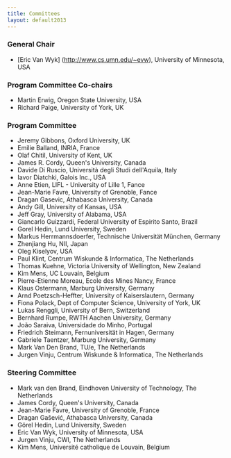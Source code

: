 ```yaml
---
title: Committees
layout: default2013
---
```


### General Chair

* [Eric Van Wyk] (http://www.cs.umn.edu/~evw), University of
Minnesota, USA

### Program Committee Co-chairs

* Martin Erwig, Oregon State University, USA
* Richard Paige, University of York, UK

### Program Committee

* Jeremy Gibbons, Oxford University, UK
* Emilie Balland, INRIA, France
* Olaf Chitil, University of Kent, UK
* James R. Cordy, Queen's University, Canada
* Davide Di Ruscio, Università degli Studi dell'Aquila, Italy
* Iavor Diatchki, Galois Inc., USA
* Anne Etien, LIFL - University of Lille 1, Fance
* Jean-Marie Favre, University of Grenoble, Fance
* Dragan Gasevic, Athabasca University, Canada
* Andy Gill, University of Kansas, USA
* Jeff Gray, University of Alabama, USA
* Giancarlo Guizzardi, Federal University of Espirito Santo, Brazil
* Gorel Hedin, Lund University, Sweden
* Markus Herrmannsdoerfer, Technische Universität München, Germany
* Zhenjiang Hu, NII, Japan
* Oleg Kiselyov, USA
* Paul Klint, Centrum Wiskunde & Informatica, The Netherlands
* Thomas Kuehne, Victoria University of Wellington, New Zealand
* Kim Mens, UC Louvain, Belgium
* Pierre-Etienne Moreau, Ecole des Mines Nancy, France
* Klaus Ostermann, Marburg University, Germany
* Arnd Poetzsch-Heffter, University of Kaiserslautern, Germany
* Fiona Polack, Dept of Computer Science, University of York, UK
* Lukas Renggli, University of Bern, Switzerland
* Bernhard Rumpe, RWTH Aachen University, Germany
* João Saraiva, Universidade do Minho, Portugal
* Friedrich Steimann, Fernuniversität in Hagen, Germany
* Gabriele Taentzer, Marburg University, Germany
* Mark Van Den Brand, TU/e, The Netherlands
* Jurgen Vinju, Centrum Wiskunde & Informatica, The Netherlands 

### Steering Committee

* Mark van den Brand, Eindhoven University of Technology, The Netherlands
* James Cordy, Queen's University, Canada
* Jean-Marie Favre, University of Grenoble, France
* Dragan Gašević, Athabasca University, Canada
* Görel Hedin, Lund University, Sweden
* Eric Van Wyk, University of Minnesota, USA
* Jurgen Vinju, CWI, The Netherlands
* Kim Mens, Université catholique de Louvain, Belgium 
